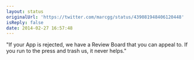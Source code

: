 ```yaml
---
layout: status
originalUrl: 'https://twitter.com/marcgg/status/439081948406120448'
isReply: false
date: 2014-02-27 16:57:48
---
```


"If your App is rejected, we have a Review Board that you can appeal to. If you run to the press and trash us, it never helps."
